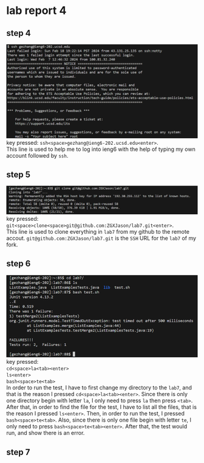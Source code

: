 # lab report 4
## step 4
![image1](labreport4.1.png)
key pressed: `ssh<space>gezhang@ieng6-202.ucsd.edu<enter>`.<br>
This line is used to help me to log into ieng6 with the help of typing my own account followed by `ssh`.<br>
## step 5 
![image2](labreport4.2.png)
key pressed: `git<space>clone<space>git@github.com:ZGXJason/lab7.git<enter>`.<br>
This line is used to clone everything in `lab7` from my github to the remote accout. `git@github.com:ZGXJason/lab7.git` is the `SSH` URL for the `lab7` of my fork. <br>
## step 6
![image3](labreport4.3.png)
key pressed:<br> 
`cd<space>la<tab><enter>`<br>
`ls<enter>`<br>
`bash<space>te<tab>`<br>
In order to run the test, I have to first change my directory to the `lab7`, and that is the reason I pressed `cd<space>la<tab><enter>`. Since there is only one directory begin with letter `la`, I only need to press `la` then press `<tab>`. After that, in order to find the file for the test, I have to list all the files, that is the reason I pressed `ls<enter>`. Then, in order to run the test, I pressed `bash<space>te<tab>`. Also, since there is only one file begin with letter `te`, I only need to press `bash<space>te<tab><enter>`. After that, the test would run, and show there is an error.<br>
## step 7

